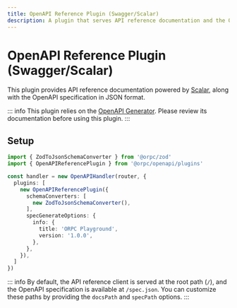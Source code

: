 ```yaml
---
title: OpenAPI Reference Plugin (Swagger/Scalar)
description: A plugin that serves API reference documentation and the OpenAPI specification for your API.
---
```


# OpenAPI Reference Plugin (Swagger/Scalar)

This plugin provides API reference documentation powered by [Scalar](https://github.com/scalar/scalar), along with the OpenAPI specification in JSON format.

::: info
This plugin relies on the [OpenAPI Generator](/docs/openapi/openapi-specification). Please review its documentation before using this plugin.
:::

## Setup

```ts
import { ZodToJsonSchemaConverter } from '@orpc/zod'
import { OpenAPIReferencePlugin } from '@orpc/openapi/plugins'

const handler = new OpenAPIHandler(router, {
  plugins: [
    new OpenAPIReferencePlugin({
      schemaConverters: [
        new ZodToJsonSchemaConverter(),
      ],
      specGenerateOptions: {
        info: {
          title: 'ORPC Playground',
          version: '1.0.0',
        },
      },
    }),
  ]
})
```

::: info
By default, the API reference client is served at the root path (`/`), and the OpenAPI specification is available at `/spec.json`. You can customize these paths by providing the `docsPath` and `specPath` options.
:::
